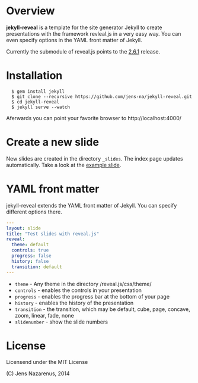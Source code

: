 Overview
========
**jekyll-reveal** is a template for the site generator Jekyll to create presentations
with the framework revleal.js in a very easy way. You can even specify options
in the YAML front matter of Jekyll.

Currently the submodule of reveal.js points to the [2.6.1](https://github.com/hakimel/reveal.js/releases/tag/2.6.1) release.

Installation
============

```
  $ gem install jekyll  
  $ git clone --recursive https://github.com/jens-na/jekyll-reveal.git
  $ cd jekyll-reveal
  $ jekyll serve --watch
```

Aferwards you can point your favorite browser to http://localhost:4000/

Create a new slide
==================
New slides are created in the directory `_slides`. The index page updates
automatically. Take a look at the [example slide](https://github.com/jens-na/jekyll-reveal/blob/master/_slides/test-reveal-slides.html).

YAML front matter
=================
jekyll-reveal extends the YAML front matter of Jekyll. You can specify
different options there.

```yml
---
layout: slide
title: "Test slides with reveal.js"
reveal:
  theme: default
  controls: true
  progress: false
  history: false
  transition: default
---
```

- `theme` - Any theme in the directory /reveal.js/css/theme/
- `controls` - enables the controls in your presentation
- `progress` - enables the progress bar at the bottom of your page
- `history` - enables the history of the presentation
- `transition` - the transition, which may be default, cube, page, concave, zoom, linear, fade, none
- `slidenumber` - show the slide numbers

License
=======
Licensend under the MIT License

(C) Jens Nazarenus, 2014
